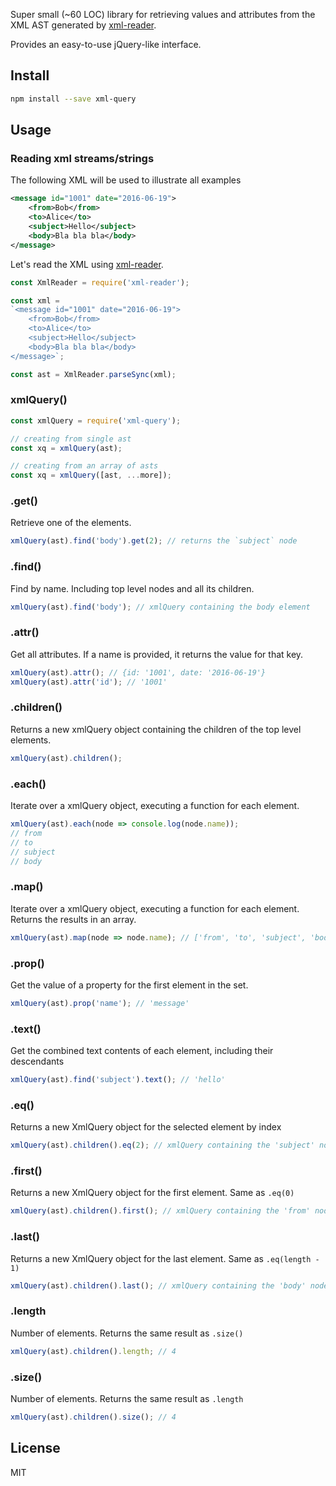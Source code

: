 <p align="center>
    <img src="https://raw.githubusercontent.com/pladaria/xml-query/master/logo.png" alt="XML-Query"/>
</p>

Super small (~60 LOC) library for retrieving values and attributes from the XML AST generated by [xml-reader](http://github.com/pladaria/xml-reader).

Provides an easy-to-use jQuery-like interface.

## Install

```bash
npm install --save xml-query
```

## Usage

### Reading xml streams/strings

The following XML will be used to illustrate all examples

```xml
<message id="1001" date="2016-06-19">
    <from>Bob</from>
    <to>Alice</to>
    <subject>Hello</subject>
    <body>Bla bla bla</body>
</message>
```

Let's read the XML using [xml-reader](http://github.com/pladaria/xml-reader).

```javascript
const XmlReader = require('xml-reader');

const xml =
`<message id="1001" date="2016-06-19">
    <from>Bob</from>
    <to>Alice</to>
    <subject>Hello</subject>
    <body>Bla bla bla</body>
</message>`;

const ast = XmlReader.parseSync(xml);
```

### xmlQuery()

```javascript
const xmlQuery = require('xml-query');

// creating from single ast
const xq = xmlQuery(ast);

// creating from an array of asts
const xq = xmlQuery([ast, ...more]);
```

### .get()

Retrieve one of the elements.

```javascript
xmlQuery(ast).find('body').get(2); // returns the `subject` node
```

### .find()

Find by name. Including top level nodes and all its children.

```javascript
xmlQuery(ast).find('body'); // xmlQuery containing the body element
```

### .attr()

Get all attributes. If a name is provided, it returns the value for that key.

```javascript
xmlQuery(ast).attr(); // {id: '1001', date: '2016-06-19'}
xmlQuery(ast).attr('id'); // '1001'
```

### .children()

Returns a new xmlQuery object containing the children of the top level elements.

```javascript
xmlQuery(ast).children();
```

### .each()

Iterate over a xmlQuery object, executing a function for each element.

```javascript
xmlQuery(ast).each(node => console.log(node.name));
// from
// to
// subject
// body
```

### .map()

Iterate over a xmlQuery object, executing a function for each element. Returns the results in an array.

```javascript
xmlQuery(ast).map(node => node.name); // ['from', 'to', 'subject', 'body']
```

### .prop()

Get the value of a property for the first element in the set.

```javascript
xmlQuery(ast).prop('name'); // 'message'
```

### .text()

Get the combined text contents of each element, including their descendants

```javascript
xmlQuery(ast).find('subject').text(); // 'hello'
```

### .eq()

Returns a new XmlQuery object for the selected element by index

```javascript
xmlQuery(ast).children().eq(2); // xmlQuery containing the 'subject' node
```

### .first()

Returns a new XmlQuery object for the first element. Same as `.eq(0)`

```javascript
xmlQuery(ast).children().first(); // xmlQuery containing the 'from' node
```

### .last()

Returns a new XmlQuery object for the last element. Same as `.eq(length - 1)`

```javascript
xmlQuery(ast).children().last(); // xmlQuery containing the 'body' node
```

### .length

Number of elements. Returns the same result as `.size()`

```javascript
xmlQuery(ast).children().length; // 4
```

### .size()

Number of elements. Returns the same result as `.length`

```javascript
xmlQuery(ast).children().size(); // 4
```

## License

MIT
